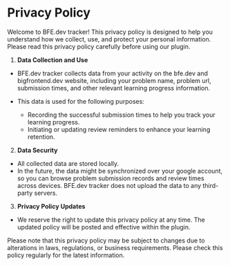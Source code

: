 # Privacy Policy

Welcome to BFE.dev tracker! This privacy policy is designed to help you understand how we collect, use, and protect your personal information. Please read this privacy policy carefully before using our plugin.

1. **Data Collection and Use**

- BFE.dev tracker collects data from your activity on the bfe.dev and bigfrontend.dev website, including your problem name, problem url, submission times, and other relevant learning progress information. 

- This data is used for the following purposes:
  - Recording the successful submission times to help you track your learning progress.
  - Initiating or updating review reminders to enhance your learning retention.

2. **Data Security**

- All collected data are stored locally.
- In the future, the data might be synchronized over your google account, so you can browse problem submission records and review times across devices. BFE.dev tracker does not upload the data to any third-party servers.

3. **Privacy Policy Updates**
- We reserve the right to update this privacy policy at any time. The updated policy will be posted and effective within the plugin.


Please note that this privacy policy may be subject to changes due to alterations in laws, regulations, or business requirements. Please check this policy regularly for the latest information.
